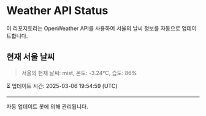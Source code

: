 
# Weather API Status

이 리포지토리는 OpenWeather API를 사용하여 서울의 날씨 정보를 자동으로 업데이트합니다.

## 현재 서울 날씨
> 서울의 현재 날씨: mist, 온도: -3.24°C, 습도: 86%

⏳ 업데이트 시간: 2025-03-06 19:54:59 (UTC)

---
자동 업데이트 봇에 의해 관리됩니다.
